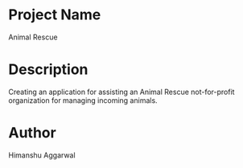 # Project Name
Animal Rescue
# Description
Creating an application for assisting an Animal Rescue not-for-profit organization for managing incoming animals.
# Author
Himanshu Aggarwal

